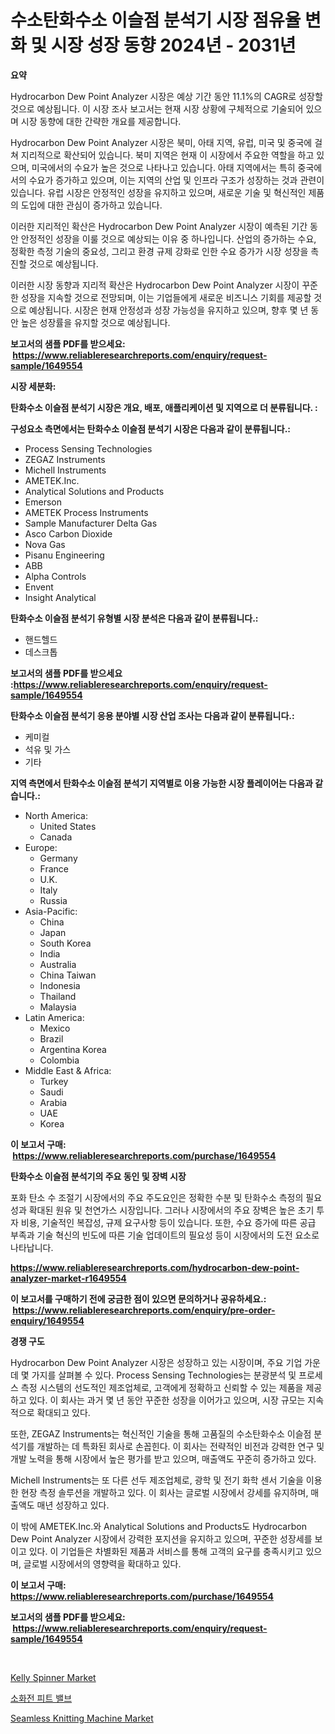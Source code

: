 <p><h1>수소탄화수소 이슬점 분석기 시장 점유율 변화 및 시장 성장 동향 2024년 - 2031년</h1></p><p><strong>요약</strong></p>
<p><p>Hydrocarbon Dew Point Analyzer 시장은 예상 기간 동안 11.1%의 CAGR로 성장할 것으로 예상됩니다. 이 시장 조사 보고서는 현재 시장 상황에 구체적으로 기술되어 있으며 시장 동향에 대한 간략한 개요를 제공합니다. </p><p>Hydrocarbon Dew Point Analyzer 시장은 북미, 아태 지역, 유럽, 미국 및 중국에 걸쳐 지리적으로 확산되어 있습니다. 북미 지역은 현재 이 시장에서 주요한 역할을 하고 있으며, 미국에서의 수요가 높은 것으로 나타나고 있습니다. 아태 지역에서는 특히 중국에서의 수요가 증가하고 있으며, 이는 지역의 산업 및 인프라 구조가 성장하는 것과 관련이 있습니다. 유럽 시장은 안정적인 성장을 유지하고 있으며, 새로운 기술 및 혁신적인 제품의 도입에 대한 관심이 증가하고 있습니다.</p><p>이러한 지리적인 확산은 Hydrocarbon Dew Point Analyzer 시장이 예측된 기간 동안 안정적인 성장을 이룰 것으로 예상되는 이유 중 하나입니다. 산업의 증가하는 수요, 정확한 측정 기술의 중요성, 그리고 환경 규제 강화로 인한 수요 증가가 시장 성장을 촉진할 것으로 예상됩니다.</p><p>이러한 시장 동향과 지리적 확산은 Hydrocarbon Dew Point Analyzer 시장이 꾸준한 성장을 지속할 것으로 전망되며, 이는 기업들에게 새로운 비즈니스 기회를 제공할 것으로 예상됩니다. 시장은 현재 안정성과 성장 가능성을 유지하고 있으며, 향후 몇 년 동안 높은 성장률을 유지할 것으로 예상됩니다.</p></p>
<p><strong>보고서의 샘플 PDF를 받으세요: &nbsp;<a href="https://www.reliableresearchreports.com/enquiry/request-sample/1649554">https://www.reliableresearchreports.com/enquiry/request-sample/1649554</a></strong></p>
<p><strong>시장 세분화:</strong></p>
<p><strong> 탄화수소 이슬점 분석기 시장은 개요, 배포, 애플리케이션 및 지역으로 더 분류됩니다. :</strong></p>
<p><strong>구성요소 측면에서는 탄화수소 이슬점 분석기 시장은 다음과 같이 분류됩니다.:</strong></p>
<p><ul><li>Process Sensing Technologies</li><li>ZEGAZ Instruments</li><li>Michell Instruments</li><li>AMETEK.Inc.</li><li>Analytical Solutions and Products</li><li>Emerson</li><li>AMETEK Process Instruments</li><li>Sample Manufacturer Delta Gas</li><li>Asco Carbon Dioxide</li><li>Nova Gas</li><li>Pisanu Engineering</li><li>ABB</li><li>Alpha Controls</li><li>Envent</li><li>Insight Analytical</li></ul></p>
<p><strong> 탄화수소 이슬점 분석기 유형별 시장 분석은 다음과 같이 분류됩니다.:</strong></p>
<p><ul><li>핸드헬드</li><li>데스크톱</li></ul></p>
<p><strong>보고서의 샘플 PDF를 받으세요 :<a href="https://www.reliableresearchreports.com/enquiry/request-sample/1649554">https://www.reliableresearchreports.com/enquiry/request-sample/1649554</a></strong></p>
<p><strong> 탄화수소 이슬점 분석기 응용 분야별 시장 산업 조사는 다음과 같이 분류됩니다.:</strong></p>
<p><ul><li>케미컬</li><li>석유 및 가스</li><li>기타</li></ul></p>
<p><strong>지역 측면에서 탄화수소 이슬점 분석기 지역별로 이용 가능한 시장 플레이어는 다음과 같습니다.:</strong></p>
<p><ul>
    <li>
        North America:
        <ul>
            <li>United States</li>
            <li>Canada</li>
        </ul>
    </li>
    <li>
        Europe:
        <ul>
            <li>Germany</li>
            <li>France</li>
            <li>U.K.</li>
            <li>Italy</li>
            <li>Russia</li>
        </ul>
    </li>
    <li>
        Asia-Pacific:
        <ul>
            <li>China</li>
            <li>Japan</li>
            <li>South Korea</li>
            <li>India</li>
            <li>Australia</li>
            <li>China Taiwan</li>
            <li>Indonesia</li>
            <li>Thailand</li>
            <li>Malaysia</li>
        </ul>
    </li>
    <li>
        Latin America:
        <ul>
            <li>Mexico</li>
            <li>Brazil</li>
            <li>Argentina Korea</li>
            <li>Colombia</li>
        </ul>
    </li>
    <li>
        Middle East & Africa:
        <ul>
            <li>Turkey</li>
            <li>Saudi</li>
            <li>Arabia</li>
            <li>UAE</li>
            <li>Korea</li>
        </ul>
    </li>
    </ul></p>
<p><strong>이 보고서 구매: &nbsp;<a href="https://www.reliableresearchreports.com/purchase/1649554">https://www.reliableresearchreports.com/purchase/1649554</a></strong></p>
<p><strong>탄화수소 이슬점 분석기의 주요 동인 및 장벽 시장</strong></p>
<p><p>포화 탄소 수 조절기 시장에서의 주요 주도요인은 정확한 수분 및 탄화수소 측정의 필요성과 확대된 원유 및 천연가스 시장입니다. 그러나 시장에서의 주요 장벽은 높은 초기 투자 비용, 기술적인 복잡성, 규제 요구사항 등이 있습니다. 또한, 수요 증가에 따른 공급 부족과 기술 혁신의 빈도에 따른 기술 업데이트의 필요성 등이 시장에서의 도전 요소로 나타납니다.</p></p>
<p><strong><a href="https://www.reliableresearchreports.com/hydrocarbon-dew-point-analyzer-market-r1649554">https://www.reliableresearchreports.com/hydrocarbon-dew-point-analyzer-market-r1649554</a></strong></p>
<p><strong>이 보고서를 구매하기 전에 궁금한 점이 있으면 문의하거나 공유하세요.: &nbsp;<a href="https://www.reliableresearchreports.com/enquiry/pre-order-enquiry/1649554">https://www.reliableresearchreports.com/enquiry/pre-order-enquiry/1649554</a></strong></p>
<p><strong>경쟁 구도</strong></p>
<p><p>Hydrocarbon Dew Point Analyzer 시장은 성장하고 있는 시장이며, 주요 기업 가운데 몇 가지를 살펴볼 수 있다. Process Sensing Technologies는 분광분석 및 프로세스 측정 시스템의 선도적인 제조업체로, 고객에게 정확하고 신뢰할 수 있는 제품을 제공하고 있다. 이 회사는 과거 몇 년 동안 꾸준한 성장을 이어가고 있으며, 시장 규모는 지속적으로 확대되고 있다.</p><p>또한, ZEGAZ Instruments는 혁신적인 기술을 통해 고품질의 수소탄화수소 이슬점 분석기를 개발하는 데 특화된 회사로 손꼽힌다. 이 회사는 전략적인 비전과 강력한 연구 및 개발 노력을 통해 시장에서 높은 평가를 받고 있으며, 매출액도 꾸준히 증가하고 있다.</p><p>Michell Instruments는 또 다른 선두 제조업체로, 광학 및 전기 화학 센서 기술을 이용한 현장 측정 솔루션을 개발하고 있다. 이 회사는 글로벌 시장에서 강세를 유지하며, 매출액도 매년 성장하고 있다.</p><p>이 밖에 AMETEK.Inc.와 Analytical Solutions and Products도 Hydrocarbon Dew Point Analyzer 시장에서 강력한 포지션을 유지하고 있으며, 꾸준한 성장세를 보이고 있다. 이 기업들은 차별화된 제품과 서비스를 통해 고객의 요구를 충족시키고 있으며, 글로벌 시장에서의 영향력을 확대하고 있다.</p></p>
<p><strong>이 보고서 구매: &nbsp; <a href="https://www.reliableresearchreports.com/purchase/1649554">https://www.reliableresearchreports.com/purchase/1649554</a></strong></p>
<p><strong>보고서의 샘플 PDF를 받으세요: &nbsp;<a href="https://www.reliableresearchreports.com/enquiry/request-sample/1649554">https://www.reliableresearchreports.com/enquiry/request-sample/1649554</a></strong><strong></strong></p>
<p>&nbsp;</p>
<p><p><a href="https://github.com/Glendatilghmankmgz0rbhwpy/Market-Research-Report-List-2/blob/main/kelly-spinner-market.md">Kelly Spinner Market</a></p><p><a href="https://github.com/fernandotryO5lson96765/Market-Research-Report-List-1/blob/main/778037428638.md">소화전 피트 밸브</a></p><p><a href="https://github.com/dx0328/Market-Research-Report-List-2/blob/main/seamless-knitting-machine-market.md">Seamless Knitting Machine Market</a></p></p>